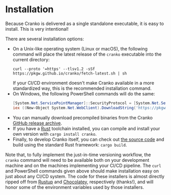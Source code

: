# Installation

Because Cranko is delivered as a single standalone executable, it is easy to install.
This is very intentional!

There are several installation options:

- On a Unix-like operating system (Linux or macOS), the following command will
  place the latest release of the `cranko` executable into the current directory:
  ```shell
  curl --proto '=https' --tlsv1.2 -sSf https://pkgw.github.io/cranko/fetch-latest.sh | sh
  ```
  If your CI/CD environment doesn't make Cranko available in a more standardized
  way, this is the recommended installation command.
- On Windows, the following PowerShell commands will do the same:
  ```powershell
  [System.Net.ServicePointManager]::SecurityProtocol = [System.Net.ServicePointManager::SecurityProtocol -bor 3072
  iex ((New-Object System.Net.WebClient).DownloadString('https://pkgw.github.io/cranko/fetch-latest.ps1'))
  ```
- You can manually download precompiled binaries from the Cranko [GitHub release
  archive][github-releases].
- If you have a [Rust] toolchain installed, you can compile and install your own
  version with `cargo install cranko`.
- Finally, to develop Cranko itself, you can check out [the source code] and
  build using the standard Rust framework: `cargo build`.

[github-releases]: https://github.com/pkgw/cranko/releases/latest
[Rust]: https://www.rust-lang.org/tools/install
[the source code]: https://github.com/pkgw/cranko/

Note that, to fully implement the just-in-time versioning workflow, the `cranko`
command will need to be available both on your development machine and on the
machines implementing your CI/CD pipeline. The `curl` and PowerShell commands
given above should make installation easy on just about any CI/CD system. The
code for these installers is almost directly ripped off from [Rustup] and
[Chocolatey], respectively (thanks!), and will honor some of the environment
variables used by those installers.

[Rustup]: https://github.com/rust-lang/rustup/blob/master/rustup-init.sh
[Chocolatey]: https://github.com/chocolatey/chocolatey.org/blob/master/chocolatey/Website/Install.ps1
